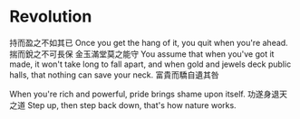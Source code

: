 # Revolution

持而盈之不如其已
Once you get the hang of it, you quit when you're ahead.
揣而銳之不可長保
金玉滿堂莫之能守
You assume that when you've got it made, it won't take long to fall apart,
and when
gold and jewels deck public halls, that nothing can save your neck.
富貴而驕自遺其咎

When you're rich and powerful, pride brings shame upon itself.
功遂身退天之道
Step up, then step back down, that's how nature works.
